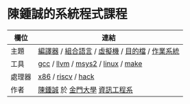 # 陳鍾誠的系統程式課程

欄位   | 連結
-------|---------------------------------------
主題   | [編譯器](compiler) / [組合語言](asm) / [虛擬機](vm) / [目的檔](obj) / [作業系統](os)
工具   | [gcc](gcc) / [llvm](toolchain/llvm) / [msys2](msys2) / [linux](linux) / [make](make)
處理器  | [x86](cpu/x86) / [riscv](cpu/riscv) / [hack](hack)
作者   | [陳鍾誠](http://www.nqu.edu.tw/educsie/index.php?act=blog&code=list&ids=4) 於 [金門大學](http://www.nqu.edu.tw/) [資訊工程系](http://www.nqu.edu.tw/educsie/index.php) 

